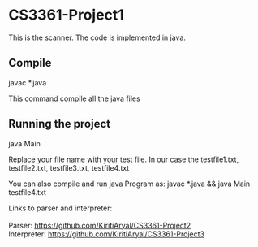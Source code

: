 # CS3361-Project1
This is the scanner.
The code is implemented in java.

Compile
-------------
javac *.java 

This command compile all the java files


Running the project
------------------------
java Main <filename>
 
Replace your file name with your test file. In our case the testfile1.txt, testfile2.txt, testfile3.txt, testfile4.txt

You can also compile and run java Program as:
javac *.java && java Main testfile4.txt

Links to parser and interpreter:
<br>
<br>
Parser: https://github.com/KiritiAryal/CS3361-Project2
<br>
Interpreter: https://github.com/KiritiAryal/CS3361-Project3
